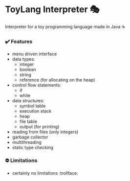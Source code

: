 # ToyLang Interpreter :performing_arts:
Interpreter for a toy programming language made in Java :coffee:

### :heavy_check_mark: Features
- menu driven interface
- data types:
  - integer
  - boolean
  - string
  - reference (for allocating on the heap)
- control flow statements:
  - if
  - while
- data structures:
  - symbol table
  - execution stack
  - heap
  - file table
  - output (for printing)
- reading from files (only integers)
- garbage collector
- multithreading
- static type checking

### :no_entry: Limitations
- certainly no limitations :trollface:
